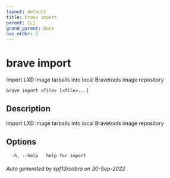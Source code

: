 ```yaml
---
layout: default
title: brave import
parent: CLI
grand_parent: Docs
nav_order: 1
---
```


# brave import

Import LXD image tarballs into local Bravetools image repository

```
brave import <file> [<file>...]
```

## Description

Import LXD image tarballs into local Bravetools image repository

## Options

```
  -h, --help   help for import
```

###### Auto generated by spf13/cobra on 30-Sep-2022
